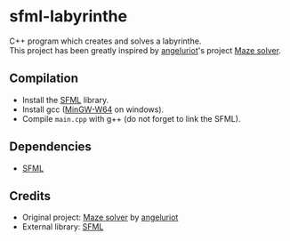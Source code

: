 # sfml-labyrinthe
C++ program which creates and solves a labyrinthe.\
This project has been greatly inspired by [angeluriot](https://github.com/angeluriot)'s project [Maze solver](https://github.com/angeluriot/Maze_solver).

## Compilation
 * Install the [SFML](https://www.sfml-dev.org/download/sfml/2.5.1/) library.
 * Install gcc ([MinGW-W64](https://sourceforge.net/projects/mingw-w64/files/Toolchains%20targetting%20Win32/Personal%20Builds/mingw-builds/installer/mingw-w64-install.exe) on windows).
 * Compile `main.cpp` with g++ (do not forget to link the SFML).

## Dependencies
 * [SFML](https://www.sfml-dev.org/index.php)

## Credits
 * Original project: [Maze solver](https://github.com/angeluriot/Maze_solver) by [angeluriot](https://github.com/angeluriot)
 * External library: [SFML](https://www.sfml-dev.org/index.php)